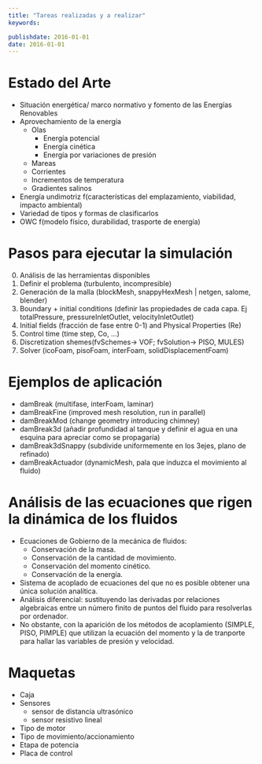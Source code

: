 ```yaml
---
title: "Tareas realizadas y a realizar"
keywords: 

publishdate: 2016-01-01
date: 2016-01-01
---
```


# Estado del Arte

- Situación energética/ marco normativo y fomento de las Energías Renovables
- Aprovechamiento de la energía
  - Olas
     - Energía potencial
	 - Energía cinética
	 - Energía por variaciones de presión 
  - Mareas 
  - Corrientes 
  - Incrementos de temperatura 
  - Gradientes salinos
- Energía undimotriz f(características del emplazamiento, viabilidad, impacto ambiental)
- Variedad de tipos y formas de clasificarlos
- OWC f(modelo físico, durabilidad, trasporte de energía)
   
# Pasos para ejecutar la simulación
0. Análisis de las herramientas disponibles
1. Definir el problema (turbulento, incompresible)
2. Generación de la malla (blockMesh, snappyHexMesh | netgen, salome, blender)
3. Boundary + initial conditions (definir las propiedades de cada capa. Ej totalPressure, pressureInletOutlet, velocityInletOutlet)
4. Initial fields (fracción de fase entre 0-1) and Physical Properties (Re)
5. Control time (time step, Co, ...)
6. Discretization shemes(fvSchemes-> VOF; fvSolution-> PISO, MULES)
7. Solver (icoFoam, pisoFoam, interFoam, solidDisplacementFoam)

# Ejemplos de aplicación

- damBreak (multifase, interFoam, laminar)
- damBreakFine (improved mesh resolution, run in parallel)
- damBreakMod (change geometry introducing chimney) 
- damBreak3d (añadir profundidad al tanque y definir el agua en una esquina para apreciar como se propagaría)
- damBreak3dSnappy (subdivide uniformemente en los 3ejes, plano de refinado)
- damBreakActuador (dynamicMesh, pala que induzca el movimiento al fluido)

# Análisis de las ecuaciones que rigen la dinámica de los fluidos
- Ecuaciones de Gobierno de la mecánica de fluidos:
  - Conservación de la masa.
  - Conservación de la cantidad de movimiento.
  - Conservación del momento cinético.
  - Conservación de la energía.
- Sistema de acoplado de ecuaciones del que no es posible obtener una única solución analítica.
- Análisis diferencial: sustituyendo las derivadas por relaciones algebraicas entre un número finito de puntos del fluido para resolverlas por ordenador.
- No obstante, con la aparición de los métodos de acoplamiento (SIMPLE, PISO, PIMPLE) que utilizan la ecuación del momento y la de tranporte para hallar las variables de presión y velocidad.

# Maquetas

- Caja
- Sensores 
   - sensor de distancia ultrasónico
   - sensor resistivo lineal
- Tipo de motor
- Tipo de movimiento/accionamiento
- Etapa de potencia
- Placa de control
